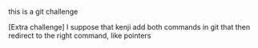 this is a git challenge

[Extra challenge]
I suppose that kenji add both commands in git that then redirect to the right command, like pointers
